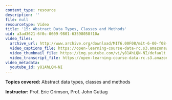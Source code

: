 ```yaml
---
content_type: resource
description: ''
file: null
resourcetype: Video
title: '15: Abstract Data Types, Classes and Methods'
uid: a3ad3621-6f0c-0609-9801-63598058f10a
video_files:
  archive_url: http://www.archive.org/download/MIT6.00F08/mit-6-00-f08-lec15_300k.mp4
  video_captions_file: https://open-learning-course-data-rc.s3.amazonaws.com/6-00-introduction-to-computer-science-and-programming-fall-2008/39fed2fdaf7258c48b05aaf70d29bbfb_y81AhLQN-NI.vtt
  video_thumbnail_file: https://img.youtube.com/vi/y81AhLQN-NI/default.jpg
  video_transcript_file: https://open-learning-course-data-rc.s3.amazonaws.com/6-00-introduction-to-computer-science-and-programming-fall-2008/28d1d99b2959945e9bf677aa824a33d1_y81AhLQN-NI.pdf
video_metadata:
  youtube_id: y81AhLQN-NI
---
```


**Topics covered:** Abstract data types, classes and methods

**Instructor:** Prof. Eric Grimson, Prof. John Guttag